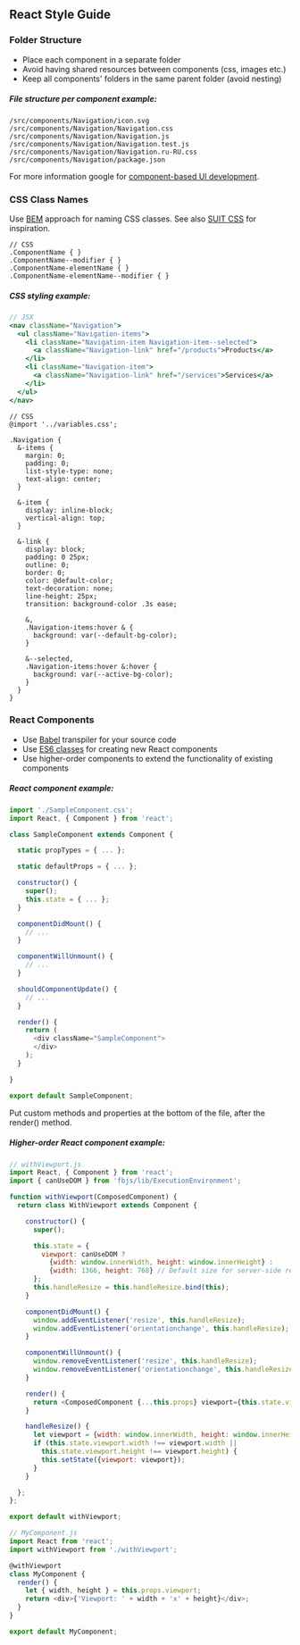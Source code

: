 ## React Style Guide

### Folder Structure

- Place each component in a separate folder
- Avoid having shared resources between components (css, images etc.)
- Keep all components' folders in the same parent folder (avoid nesting)

##### File structure per component example:

```
/src/components/Navigation/icon.svg
/src/components/Navigation/Navigation.css
/src/components/Navigation/Navigation.js
/src/components/Navigation/Navigation.test.js
/src/components/Navigation/Navigation.ru-RU.css
/src/components/Navigation/package.json
```

For more information google for [component-based UI development](https://google.com/search?q=component-based+ui+development).

### CSS Class Names

Use [BEM](https://bem.info/) approach for naming CSS classes. See also [SUIT CSS](https://suitcss.github.io/) for inspiration.

```less
// CSS
.ComponentName { }
.ComponentName--modifier { }
.ComponentName-elementName { }
.ComponentName-elementName--modifier { }
```

##### CSS styling example:

```jsx
// JSX
<nav className="Navigation">
  <ul className="Navigation-items">
    <li className="Navigation-item Navigation-item--selected">
      <a className="Navigation-link" href="/products">Products</a>
    </li>
    <li className="Navigation-item">
      <a className="Navigation-link" href="/services">Services</a>
    </li>
  </ul>
</nav>
```

```less
// CSS
@import '../variables.css';

.Navigation {
  &-items {
    margin: 0;
    padding: 0;
    list-style-type: none;
    text-align: center;
  }

  &-item {
    display: inline-block;
    vertical-align: top;
  }

  &-link {
    display: block;
    padding: 0 25px;
    outline: 0;
    border: 0;
    color: @default-color;
    text-decoration: none;
    line-height: 25px;
    transition: background-color .3s ease;

    &,
    .Navigation-items:hover & {
      background: var(--default-bg-color);
    }

    &--selected,
    .Navigation-items:hover &:hover {
      background: var(--active-bg-color);
    }
  }
}
```

### React Components

- Use [Babel](https://babeljs.io/docs/learn-es6/) transpiler for your source code
- Use [ES6 classes](https://facebook.github.io/react/blog/2015/01/27/react-v0.13.0-beta-1.html#es6-classes) for creating new React components
- Use higher-order components to extend the functionality of existing components

##### React component example:

```js
import './SampleComponent.css';
import React, { Component } from 'react';

class SampleComponent extends Component {

  static propTypes = { ... };

  static defaultProps = { ... };

  constructor() {
    super();
    this.state = { ... };
  }

  componentDidMount() {
    // ...
  }

  componentWillUnmount() {
    // ...
  }

  shouldComponentUpdate() {
    // ...
  }

  render() {
    return (
      <div className="SampleComponent">
      </div>
    );
  }

}

export default SampleComponent;
```

Put custom methods and properties at the bottom of the file, after the render() method.

##### Higher-order React component example:

```js
// withViewport.js
import React, { Component } from 'react';
import { canUseDOM } from 'fbjs/lib/ExecutionEnvironment';

function withViewport(ComposedComponent) {
  return class WithViewport extends Component {

    constructor() {
      super();

      this.state = {
        viewport: canUseDOM ?
          {width: window.innerWidth, height: window.innerHeight} :
          {width: 1366, height: 768} // Default size for server-side rendering
      };
      this.handleResize = this.handleResize.bind(this);
    }

    componentDidMount() {
      window.addEventListener('resize', this.handleResize);
      window.addEventListener('orientationchange', this.handleResize);
    }

    componentWillUnmount() {
      window.removeEventListener('resize', this.handleResize);
      window.removeEventListener('orientationchange', this.handleResize);
    }

    render() {
      return <ComposedComponent {...this.props} viewport={this.state.viewport}/>;
    }

    handleResize() {
      let viewport = {width: window.innerWidth, height: window.innerHeight};
      if (this.state.viewport.width !== viewport.width ||
        this.state.viewport.height !== viewport.height) {
        this.setState({viewport: viewport});
      }
    }

  };
};

export default withViewport;
```

```js
// MyComponent.js
import React from 'react';
import withViewport from './withViewport';

@withViewport
class MyComponent {
  render() {
    let { width, height } = this.props.viewport;
    return <div>{'Viewport: ' + width + 'x' + height}</div>;
  }
}

export default MyComponent;
```
